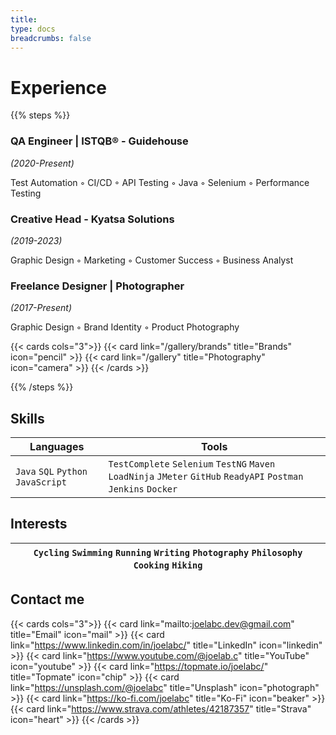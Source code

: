 ```yaml
---
title: 
type: docs
breadcrumbs: false
---
```


# Experience

{{% steps %}}

### QA Engineer | ISTQB® - **Guidehouse**

_(2020-Present)_

Test Automation ◦ CI/CD ◦ API Testing ◦ Java ◦ Selenium ◦ Performance Testing

### Creative Head - Kyatsa Solutions

_(2019-2023)_

Graphic Design ◦ Marketing ◦ Customer Success ◦ Business Analyst

### Freelance Designer | Photographer 

_(2017-Present)_

Graphic Design ◦ Brand Identity ◦ Product Photography

{{< cards cols="3">}}
{{< card link="/gallery/brands" title="Brands" icon="pencil" >}}
{{< card link="/gallery" title="Photography" icon="camera" >}}
{{< /cards >}}

{{% /steps %}}

## Skills

| Languages                                             | Tools                                                                                                            |
| ----------------------------------------------------- | ---------------------------------------------------------------------------------------------------------------- |
| `Java` `SQL` `Python` `JavaScript` | `TestComplete` `Selenium` `TestNG` `Maven` `LoadNinja` `JMeter` `GitHub` `ReadyAPI` `Postman` `Jenkins` `Docker` |


## Interests

| `Cycling` `Swimming` `Running` `Writing` `Photography` `Philosophy` `Cooking` `Hiking` |
| ---------------------------------------------------------------------------------------- |

## Contact me

{{< cards cols="3">}}
{{< card link="mailto:joelabc.dev@gmail.com" title="Email" icon="mail" >}}
{{< card link="https://www.linkedin.com/in/joelabc/" title="LinkedIn" icon="linkedin" >}}
{{< card link="https://www.youtube.com/@joelab.c" title="YouTube" icon="youtube" >}}
{{< card link="https://topmate.io/joelabc/" title="Topmate" icon="chip" >}}
{{< card link="https://unsplash.com/@joelabc" title="Unsplash" icon="photograph" >}}
{{< card link="https://ko-fi.com/joelabc" title="Ko-Fi" icon="beaker" >}}
{{< card link="https://www.strava.com/athletes/42187357" title="Strava" icon="heart" >}}
{{< /cards >}}
